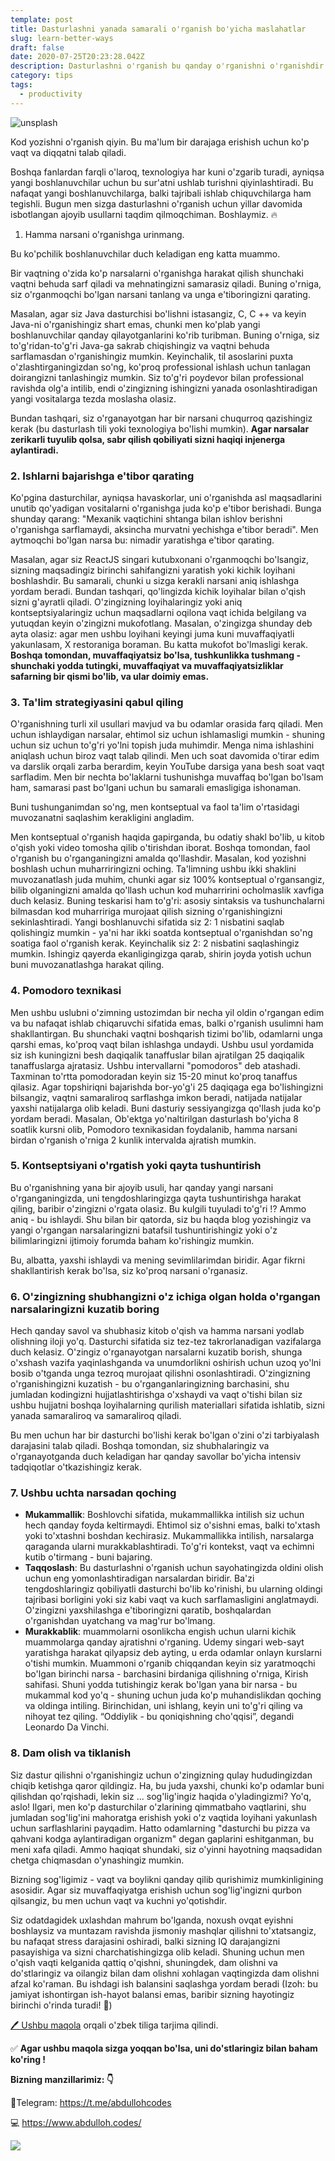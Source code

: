 ```yaml
---
template: post
title: Dasturlashni yanada samarali o'rganish bo'yicha maslahatlar
slug: learn-better-ways
draft: false
date: 2020-07-25T20:23:28.042Z
description: Dasturlashni o'rganish bu qanday o'rganishni o'rganishdir
category: tips
tags:
  - productivity
---
```

![unsplash](/media/jefferson-santos-9socnyqmkzi-unsplash.jpg "unsplash")

Kod yozishni o'rganish qiyin. Bu ma'lum bir darajaga erishish uchun ko'p vaqt va diqqatni talab qiladi.

Boshqa fanlardan farqli o'laroq, texnologiya har kuni o'zgarib turadi, ayniqsa yangi boshlanuvchilar uchun bu sur'atni ushlab turishni qiyinlashtiradi. Bu nafaqat yangi boshlanuvchilarga, balki tajribali ishlab chiquvchilarga ham tegishli. Bugun men sizga dasturlashni o'rganish uchun yillar davomida isbotlangan ajoyib usullarni taqdim qilmoqchiman. Boshlaymiz. 🔥

1. Hamma narsani o'rganishga urinmang.

Bu ko'pchilik boshlanuvchilar duch keladigan eng katta muammo. 

Bir vaqtning o'zida ko'p narsalarni o'rganishga harakat qilish shunchaki vaqtni behuda sarf qiladi va mehnatingizni samarasiz qiladi. Buning o'rniga, siz o'rganmoqchi bo'lgan narsani tanlang va unga e'tiboringizni qarating.

Masalan, agar siz Java dasturchisi bo'lishni istasangiz, C, C ++ va keyin Java-ni o'rganishingiz shart emas, chunki men ko'plab yangi boshlanuvchilar qanday qilayotganlarini ko'rib turibman. Buning o'rniga, siz to'g'ridan-to'g'ri Java-ga sakrab chiqishingiz va vaqtni behuda sarflamasdan o'rganishingiz mumkin. Keyinchalik, til asoslarini puxta o'zlashtirganingizdan so'ng, ko'proq professional ishlash uchun tanlagan doirangizni tanlashingiz mumkin. Siz to'g'ri poydevor bilan professional ravishda olg'a intilib, endi o'zingizning ishingizni yanada osonlashtiradigan yangi vositalarga tezda moslasha olasiz.

Bundan tashqari, siz o'rganayotgan har bir narsani chuqurroq qazishingiz kerak (bu dasturlash tili yoki texnologiya bo'lishi mumkin). **Agar narsalar zerikarli tuyulib qolsa, sabr qilish qobiliyati sizni haqiqi injenerga aylantiradi.**

### **2.** Ishlarni bajarishga e'tibor qarating

Ko'pgina dasturchilar, ayniqsa havaskorlar, uni o'rganishda asl maqsadlarini unutib qo'yadigan vositalarni o'rganishga juda ko'p e'tibor berishadi. Bunga shunday qarang: "Mexanik vaqtichini shtanga bilan ishlov berishni o'rganishga sarflamaydi, aksincha murvatni yechishga e'tibor beradi". Men aytmoqchi bo'lgan narsa bu: nimadir yaratishga e'tibor qarating.

Masalan, agar siz ReactJS singari kutubxonani o'rganmoqchi bo'lsangiz, sizning maqsadingiz birinchi sahifangizni yaratish yoki kichik loyihani boshlashdir. Bu samarali, chunki u sizga kerakli narsani aniq ishlashga yordam beradi. Bundan tashqari, qo'lingizda kichik loyihalar bilan o'qish sizni g'ayratli qiladi. O'zingizning loyihalaringiz yoki aniq kontseptsiyalaringiz uchun maqsadlarni oqilona vaqt ichida belgilang va yutuqdan keyin o'zingizni mukofotlang. Masalan, o'zingizga shunday deb ayta olasiz: agar men ushbu loyihani keyingi juma kuni muvaffaqiyatli yakunlasam, X restoraniga boraman. Bu katta mukofot bo'lmasligi kerak. **Boshqa tomondan, muvaffaqiyatsiz bo'lsa, tushkunlikka tushmang - shunchaki yodda tutingki, muvaffaqiyat va muvaffaqiyatsizliklar safarning bir qismi bo'lib, va ular doimiy emas.**

### 3. Ta'lim strategiyasini qabul qiling

O'rganishning turli xil usullari mavjud va bu odamlar orasida farq qiladi. Men uchun ishlaydigan narsalar, ehtimol siz uchun ishlamasligi mumkin - shuning uchun siz uchun to'g'ri yo'lni topish juda muhimdir. Menga nima ishlashini aniqlash uchun biroz vaqt talab qilindi. Men uch soat davomida o'tirar edim va darslik orqali zarba berardim, keyin YouTube darsiga yana besh soat vaqt sarfladim. Men bir nechta bo'laklarni tushunishga muvaffaq bo'lgan bo'lsam ham, samarasi past bo'lgani uchun bu samarali emasligiga ishonaman.

Buni tushunganimdan so'ng, men kontseptual va faol ta'lim o'rtasidagi muvozanatni saqlashim kerakligini angladim.

Men kontseptual o'rganish haqida gapirganda, bu odatiy shakl bo'lib, u kitob o'qish yoki video tomosha qilib o'tirishdan iborat. Boshqa tomondan, faol o'rganish bu o'rganganingizni amalda qo'llashdir. Masalan, kod yozishni boshlash uchun muharriringizni oching. Ta'limning ushbu ikki shaklini muvozanatlash juda muhim, chunki agar siz 100% kontseptual o'rgansangiz, bilib olganingizni amalda qo'llash uchun kod muharririni ocholmaslik xavfiga duch kelasiz. Buning teskarisi ham to'g'ri: asosiy sintaksis va tushunchalarni bilmasdan kod muharririga murojaat qilish sizning o'rganishingizni sekinlashtiradi. Yangi boshlanuvchi sifatida siz 2: 1 nisbatini saqlab qolishingiz mumkin - ya'ni har ikki soatda kontseptual o'rganishdan so'ng soatiga faol o'rganish kerak. Keyinchalik siz 2: 2 nisbatini saqlashingiz mumkin. Ishingiz qayerda ekanligingizga qarab, shirin joyda yotish uchun buni muvozanatlashga harakat qiling.

### 4. Pomodoro texnikasi

Men ushbu uslubni o'zimning ustozimdan bir necha yil oldin o'rgangan edim va bu nafaqat ishlab chiqaruvchi sifatida emas, balki o'rganish usulimni ham shakllantirgan. Bu shunchaki vaqtni boshqarish tizimi bo'lib, odamlarni unga qarshi emas, ko'proq vaqt bilan ishlashga undaydi. Ushbu usul yordamida siz ish kuningizni besh daqiqalik tanaffuslar bilan ajratilgan 25 daqiqalik tanaffuslarga ajratasiz. Ushbu intervallarni "pomodoros" deb atashadi. Taxminan to'rtta pomodoradan keyin siz 15-20 minut ko'proq tanaffus qilasiz. Agar topshiriqni bajarishda bor-yo'g'i 25 daqiqaga ega bo'lishingizni bilsangiz, vaqtni samaraliroq sarflashga imkon beradi, natijada natijalar yaxshi natijalarga olib keladi. Buni dasturiy sessiyangizga qo'llash juda ko'p yordam beradi. Masalan, Ob'ektga yo'naltirilgan dasturlash bo'yicha 8 soatlik kursni olib, Pomodoro texnikasidan foydalanib, hamma narsani birdan o'rganish o'rniga 2 kunlik intervalda ajratish mumkin.

### 5. Kontseptsiyani o'rgatish yoki qayta tushuntirish

Bu o'rganishning yana bir ajoyib usuli, har qanday yangi narsani o'rganganingizda, uni tengdoshlaringizga qayta tushuntirishga harakat qiling, baribir o'zingizni o'rgata olasiz. Bu kulgili tuyuladi to'g'ri !? Ammo aniq - bu ishlaydi. Shu bilan bir qatorda, siz bu haqda blog yozishingiz va yangi o'rgangan narsalaringizni batafsil tushuntirishingiz yoki o'z bilimlaringizni ijtimoiy forumda baham ko'rishingiz mumkin.

Bu, albatta, yaxshi ishlaydi va mening sevimlilarimdan biridir. Agar fikrni shakllantirish kerak bo'lsa, siz ko'proq narsani o'rganasiz.

### 6. O'zingizning shubhangizni o'z ichiga olgan holda o'rgangan narsalaringizni kuzatib boring

Hech qanday savol va shubhasiz kitob o'qish va hamma narsani yodlab olishning iloji yo'q. Dasturchi sifatida siz tez-tez takrorlanadigan vazifalarga duch kelasiz. O'zingiz o'rganayotgan narsalarni kuzatib borish, shunga o'xshash vazifa yaqinlashganda va unumdorlikni oshirish uchun uzoq yo'lni bosib o'tganda unga tezroq murojaat qilishni osonlashtiradi. O'zingizning o'rganishingizni kuzatish - bu o'rganganlaringizning barchasini, shu jumladan kodingizni hujjatlashtirishga o'xshaydi va vaqt o'tishi bilan siz ushbu hujjatni boshqa loyihalarning qurilish materiallari sifatida ishlatib, sizni yanada samaraliroq va samaraliroq qiladi.

Bu men uchun har bir dasturchi bo'lishi kerak bo'lgan o'zini o'zi tarbiyalash darajasini talab qiladi. Boshqa tomondan, siz shubhalaringiz va o'rganayotganda duch keladigan har qanday savollar bo'yicha intensiv tadqiqotlar o'tkazishingiz kerak.

### 7. Ushbu uchta narsadan qoching

* **Mukammallik**: Boshlovchi sifatida, mukammallikka intilish siz uchun hech qanday foyda keltirmaydi. Ehtimol siz o'sishni emas, balki to'xtash yoki to'xtashni boshdan kechirasiz. Mukammallikka intilish, narsalarga qaraganda ularni murakkablashtiradi. To'g'ri kontekst, vaqt va echimni kutib o'tirmang - buni bajaring.
* **Taqqoslash**: Bu dasturlashni o'rganish uchun sayohatingizda oldini olish uchun eng yomonlashtiradigan narsalardan biridir. Ba'zi tengdoshlaringiz qobiliyatli dasturchi bo'lib ko'rinishi, bu ularning oldingi tajribasi borligini yoki siz kabi vaqt va kuch sarflamasligini anglatmaydi. O'zingizni yaxshilashga e'tiboringizni qaratib, boshqalardan o'rganishdan uyatchang va mag'rur bo'lmang.
* **Murakkablik**: muammolarni osonlikcha engish uchun ularni kichik muammolarga qanday ajratishni o'rganing. Udemy singari web-sayt yaratishga harakat qilyapsiz deb ayting, u erda odamlar onlayn kurslarni o'tishi mumkin. Muammoni o'rganib chiqqandan keyin siz yaratmoqchi bo'lgan birinchi narsa - barchasini birdaniga qilishning o'rniga, Kirish sahifasi. Shuni yodda tutishingiz kerak bo'lgan yana bir narsa - bu mukammal kod yo'q - shuning uchun juda ko'p muhandislikdan qoching va oldinga intiling. Birinchidan, uni ishlang, keyin uni to'g'ri qiling va nihoyat tez qiling. “Oddiylik - bu qoniqishning cho'qqisi”, degandi Leonardo Da Vinchi.

### 8. Dam olish va tiklanish

Siz dastur qilishni o'rganishingiz uchun o'zingizning qulay hududingizdan chiqib ketishga qaror qildingiz. Ha, bu juda yaxshi, chunki ko'p odamlar buni qilishdan qo'rqishadi, lekin siz ... sog'lig'ingiz haqida o'yladingizmi? Yo'q, aslo! Ilgari, men ko'p dasturchilar o'zlarining qimmatbaho vaqtlarini, shu jumladan sog'lig'ini mahoratga erishish yoki o'z vaqtida loyihani yakunlash uchun sarflashlarini payqadim. Hatto odamlarning "dasturchi bu pizza va qahvani kodga aylantiradigan organizm" degan gaplarini eshitganman, bu meni xafa qiladi. Ammo haqiqat shundaki, siz o'yinni hayotning maqsadidan chetga chiqmasdan o'ynashingiz mumkin.

Bizning sog'ligimiz - vaqt va boylikni qanday qilib qurishimiz mumkinligining asosidir. Agar siz muvaffaqiyatga erishish uchun sog'lig'ingizni qurbon qilsangiz, bu men uchun vaqt va kuchni yo'qotishdir.

Siz odatdagidek uxlashdan mahrum bo'lganda, noxush ovqat eyishni boshlaysiz va muntazam ravishda jismoniy mashqlar qilishni to'xtatsangiz, bu nafaqat stress darajasini oshiradi, balki sizning IQ darajangizni pasayishiga va sizni charchatishingizga olib keladi. Shuning uchun men o'qish vaqti kelganida qattiq o'qishni, shuningdek, dam olishni va do'stlaringiz va oilangiz bilan dam olishni xohlagan vaqtingizda dam olishni afzal ko'raman. Bu ishdagi ish balansini saqlashga yordam beradi (Izoh: bu jamiyat ishontirgan ish-hayot balansi emas, baribir sizning hayotingiz birinchi o'rinda turadi! 🙂)



[🖊 Ushbu maqola](https://medium.com/better-programming/tips-to-learn-programming-more-effectively-8be86122acd8) orqali o'zbek tiliga tarjima qilindi.

✅ **Agar ushbu maqola sizga yoqqan bo'lsa, uni do'stlaringiz bilan baham ko'ring !**

**Bizning manzillarimiz: 👇**

📲Telegram:  https://t.me/abdullohcodes

💻 https://www.abdulloh.codes/

![](/media/undraw_complete_task_u2c3.png)